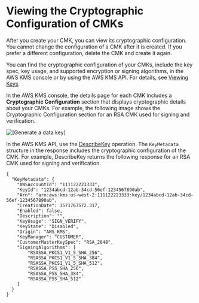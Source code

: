 # Viewing the Cryptographic Configuration of CMKs<a name="symm-asymm-crypto-config"></a>

After you create your CMK, you can view its cryptographic configuration\. You cannot change the configuration of a CMK after it is created\. If you prefer a different configuration, delete the CMK and create it again\.

You can find the cryptographic configuration of your CMKs, include the key spec, key usage, and supported encryption or signing algorithms, in the AWS KMS console or by using the AWS KMS API\. For details, see [Viewing Keys](viewing-keys.md)\.

In the AWS KMS console, the details page for each CMK includes a **Cryptographic Configuration** section that displays cryptographic details about your CMKs\. For example, the following image shows the Cryptographic Configuration section for an RSA CMK used for signing and verification\.

![\[Generate a data key\]](http://docs.aws.amazon.com/kms/latest/developerguide/images/console-cryptographic-configuration.png)

In the AWS KMS API, use the [DescribeKey](https://docs.aws.amazon.com/kms/latest/APIReference/API_DescribeKey.html) operation\. The `KeyMetadata` structure in the response includes the cryptographic configuration of the CMK\. For example, DescribeKey returns the following response for an RSA CMK used for signing and verification\.

```
{
  "KeyMetadata": {
    "AWSAccountId": "111122223333",
    "KeyId": "1234abcd-12ab-34cd-56ef-1234567890ab",
    "Arn": "arn:aws:kms:us-west-2:111122223333:key/1234abcd-12ab-34cd-56ef-1234567890ab",
    "CreationDate": 1571767572.317,
    "Enabled": false,
    "Description": "",
    "KeyUsage": "SIGN_VERIFY",
    "KeyState": "Disabled",
    "Origin": "AWS_KMS",
    "KeyManager": "CUSTOMER",
    "CustomerMasterKeySpec": "RSA_2048",
    "SigningAlgorithms": [
        "RSASSA_PKCS1_V1_5_SHA_256",
        "RSASSA_PKCS1_V1_5_SHA_384",
        "RSASSA_PKCS1_V1_5_SHA_512",
        "RSASSA_PSS_SHA_256",
        "RSASSA_PSS_SHA_384",
        "RSASSA_PSS_SHA_512"
    ]
  }
}
```